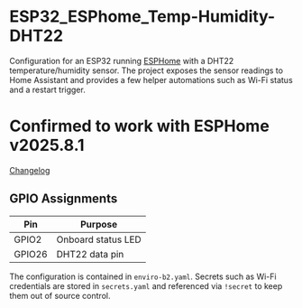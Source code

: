 # ESP32_ESPhome_Temp-Humidity-DHT22

Configuration for an ESP32 running [ESPHome](https://esphome.io/) with a
DHT22 temperature/humidity sensor. The project exposes the sensor readings to
Home Assistant and provides a few helper automations such as Wi-Fi status and
a restart trigger.

# Confirmed to work with ESPHome v2025.8.1

[Changelog](https://esphome.io/changelog/2025.8.0/#release-202581---august-25)

## GPIO Assignments

| Pin   | Purpose                     |
|-------|-----------------------------|
| GPIO2 | Onboard status LED          |
| GPIO26| DHT22 data pin              |

The configuration is contained in `enviro-b2.yaml`. Secrets such as Wi-Fi
credentials are stored in `secrets.yaml` and referenced via `!secret` to keep
them out of source control.
